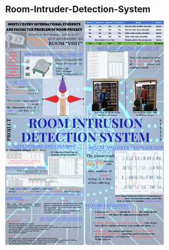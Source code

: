 # Room-Intruder-Detection-System

![alt text](https://github.com/tmtrungg/Room-Intruder-Detection-System/blob/main/Project%20Explanation/0.png?raw=true)
